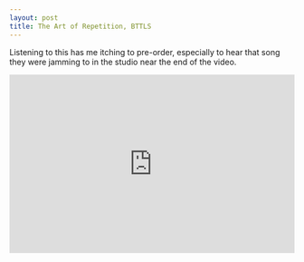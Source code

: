 ```yaml
---
layout: post
title: The Art of Repetition, BTTLS
---
```


Listening to this has me itching to pre-order, especially to hear that song they were jamming to in the studio near the end of the video.

<iframe width="100%" height="315" src="https://www.youtube.com/embed/jS5ltxihivA" frameborder="0" allowfullscreen></iframe>

